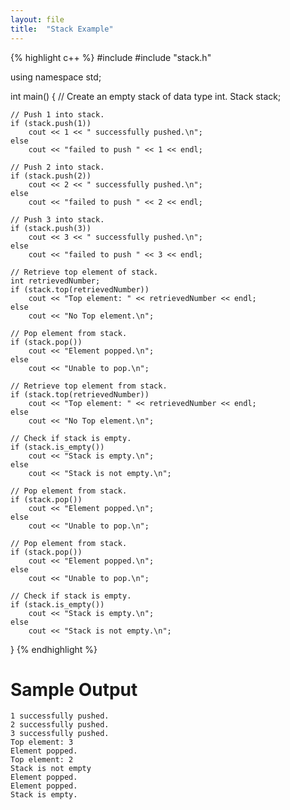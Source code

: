 ```yaml
---
layout: file
title:  "Stack Example"
---
```


{% highlight c++ %}
#include <iostream>
#include "stack.h"

using namespace std;

int main() {
    // Create an empty stack of data type int.
    Stack<int> stack;

    // Push 1 into stack.
    if (stack.push(1))
        cout << 1 << " successfully pushed.\n";
    else
        cout << "failed to push " << 1 << endl;

    // Push 2 into stack.
    if (stack.push(2))
        cout << 2 << " successfully pushed.\n";
    else
        cout << "failed to push " << 2 << endl;

    // Push 3 into stack.
    if (stack.push(3))
        cout << 3 << " successfully pushed.\n";
    else
        cout << "failed to push " << 3 << endl;

    // Retrieve top element of stack.
    int retrievedNumber;
    if (stack.top(retrievedNumber))
        cout << "Top element: " << retrievedNumber << endl;
    else
        cout << "No Top element.\n";

    // Pop element from stack.
    if (stack.pop())
        cout << "Element popped.\n";
    else
        cout << "Unable to pop.\n";

    // Retrieve top element from stack.
    if (stack.top(retrievedNumber))
        cout << "Top element: " << retrievedNumber << endl;
    else
        cout << "No Top element.\n";

    // Check if stack is empty.
    if (stack.is_empty())
        cout << "Stack is empty.\n";
    else
        cout << "Stack is not empty.\n";

    // Pop element from stack.
    if (stack.pop())
        cout << "Element popped.\n";
    else
        cout << "Unable to pop.\n";

    // Pop element from stack.
    if (stack.pop())
        cout << "Element popped.\n";
    else
        cout << "Unable to pop.\n";

    // Check if stack is empty.
    if (stack.is_empty())
        cout << "Stack is empty.\n";
    else
        cout << "Stack is not empty.\n";
}
{% endhighlight %}

# Sample Output
```
1 successfully pushed.
2 successfully pushed.
3 successfully pushed.
Top element: 3
Element popped.
Top element: 2
Stack is not empty
Element popped.
Element popped.
Stack is empty.
```